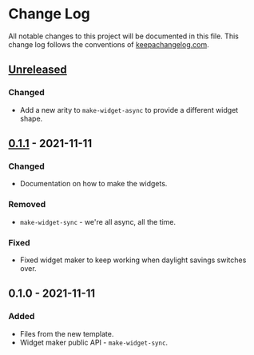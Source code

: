 # Change Log
All notable changes to this project will be documented in this file. This change log follows the conventions of [keepachangelog.com](http://keepachangelog.com/).

## [Unreleased]
### Changed
- Add a new arity to `make-widget-async` to provide a different widget shape.

## [0.1.1] - 2021-11-11
### Changed
- Documentation on how to make the widgets.

### Removed
- `make-widget-sync` - we're all async, all the time.

### Fixed
- Fixed widget maker to keep working when daylight savings switches over.

## 0.1.0 - 2021-11-11
### Added
- Files from the new template.
- Widget maker public API - `make-widget-sync`.

[Unreleased]: https://github.com/snorlax/clack-tower-simulator/compare/0.1.1...HEAD
[0.1.1]: https://github.com/snorlax/clack-tower-simulator/compare/0.1.0...0.1.1
